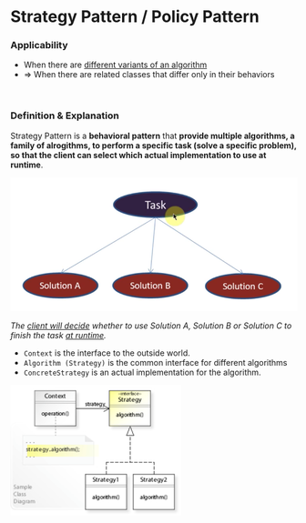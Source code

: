 # Strategy Pattern / Policy Pattern

### Applicability

* When there are <u>different variants of an algorithm</u>
* => When there are related classes that differ only in their behaviors

<br>

### Definition & Explanation

Strategy Pattern is a **behavioral pattern** that **provide multiple algorithms, a family of alrogithms, to perform a specific task (solve a specific problem), so that the client can select which actual implementation to use at runtime**.

<img src="https://github.com/Ziang-Lu/Software-Development-and-Design/blob/master/5-Design%20Patterns/4-Behavioral%20Patterns/1-Strategy%20Pattern/strategy_pattern_concept.png?raw=true" width="600px">

*The <u>client will decide</u> whether to use Solution A, Solution B or Solution C to finish the task <u>at runtime</u>.*

* `Context` is the interface to the outside world.
* `Algorithm (Strategy)` is the common interface for different algorithms
* `ConcreteStrategy` is an actual implementation for the algorithm.

<img src="https://github.com/Ziang-Lu/Software-Development-and-Design/blob/master/5-Design%20Patterns/4-Behavioral%20Patterns/1-Strategy%20Pattern/strategy_pattern.png?raw=true" width="300px">